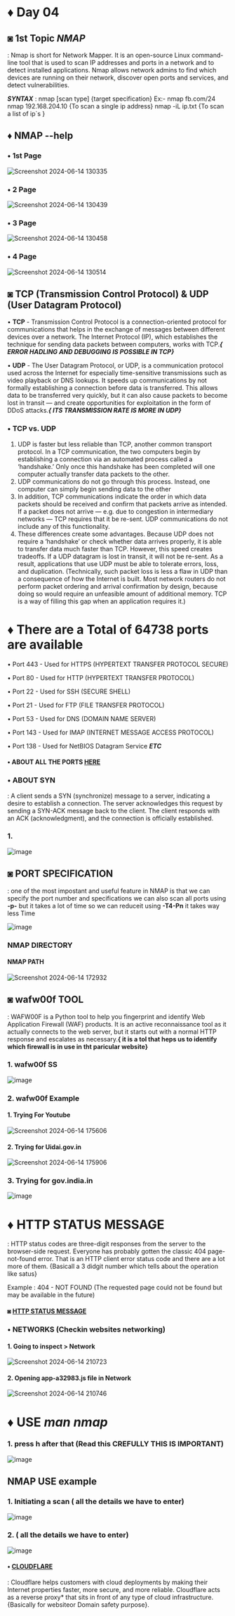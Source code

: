 # ♦ Day 04

## ◙ 1st Topic ***NMAP***
  : Nmap is short for Network Mapper. It is an open-source Linux command-line tool that is used to scan IP addresses and ports in a network and to detect installed applications. Nmap allows network admins to find which devices are running on their network, discover open ports and services, and detect vulnerabilities.

  ***SYNTAX*** : nmap [scan type] {target specification}
      Ex:- nmap fb.com/24
           nmap 192.168.204.10 {To scan a single ip address}
           nmap -iL ip.txt  {To scan a list of ip`s }

 ## ♦ NMAP --help

  ### • 1st Page
  ![Screenshot 2024-06-14 130335](https://github.com/Izumi0XD/CYBER_SECURITY_NOTES/assets/141332753/96cc9ea9-b446-400b-ad3d-80bbb599f968)
  ### • 2 Page
  ![Screenshot 2024-06-14 130439](https://github.com/Izumi0XD/CYBER_SECURITY_NOTES/assets/141332753/49d648b0-b96d-47e3-ba30-1e82687e28dc)
  ### • 3 Page
  ![Screenshot 2024-06-14 130458](https://github.com/Izumi0XD/CYBER_SECURITY_NOTES/assets/141332753/011a4c85-f556-4ed3-994e-63dfec6c6bc5)
  ### • 4 Page
  ![Screenshot 2024-06-14 130514](https://github.com/Izumi0XD/CYBER_SECURITY_NOTES/assets/141332753/8ecde326-8954-4362-ab7e-76f29d9747c9)

## ◙ TCP (Transmission Control Protocol) & UDP (User Datagram Protocol)

• **TCP** - Transmission Control Protocol is a connection-oriented protocol for communications that helps in the exchange of messages between different devices over a network. The Internet Protocol (IP), which establishes the technique for sending data packets between computers, works with TCP.***{ ERROR HADLING AND DEBUGGING IS POSSIBLE IN TCP}***

• **UDP** - The User Datagram Protocol, or UDP, is a communication protocol used across the Internet for especially time-sensitive transmissions such as video playback or DNS lookups. It speeds up communications by not formally establishing a connection before data is transferred. This allows data to be transferred very quickly, but it can also cause packets to become lost in transit — and create opportunities for exploitation in the form of DDoS attacks.***{ ITS TRANSMISSION RATE IS MORE IN UDP}***

### • TCP vs. UDP

1. UDP is faster but less reliable than TCP, another common transport protocol. In a TCP communication, the two computers begin by establishing a connection via an automated process called a ‘handshake.’ Only once this handshake has been completed will one computer actually transfer data packets to the other.
2. UDP communications do not go through this process. Instead, one computer can simply begin sending data to the other
3. In addition, TCP communications indicate the order in which data packets should be received and confirm that packets arrive as intended. If a packet does not arrive — e.g. due to congestion in intermediary networks — TCP requires that it be re-sent. UDP communications do not include any of this functionality.
4. These differences create some advantages. Because UDP does not require a ‘handshake’ or check whether data arrives properly, it is able to transfer data much faster than TCP.
However, this speed creates tradeoffs. If a UDP datagram is lost in transit, it will not be re-sent. As a result, applications that use UDP must be able to tolerate errors, loss, and duplication.
(Technically, such packet loss is less a flaw in UDP than a consequence of how the Internet is built. Most network routers do not perform packet ordering and arrival confirmation by design, because doing so would require an unfeasible amount of additional memory. TCP is a way of filling this gap when an application requires it.)


# ♦ There are a Total of 64738 ports are available 
  • Port 443 - Used for HTTPS (HYPERTEXT TRANSFER PROTOCOL SECURE) 
  
  • Port 80 - Used for HTTP (HYPERTEXT TRANSFER PROTOCOL) 
  
  • Port 22 - Used for SSH (SECURE SHELL) 
  
  • Port 21 - Used for FTP (FILE TRANSFER PROTOCOL)
  
  • Port 53 - Used for DNS (DOMAIN NAME SERVER)

  • Port 143 - Used for IMAP (INTERNET MESSAGE ACCESS PROTOCOL)

  • Port 138 - Used for NetBIOS Datagram Service     ***ETC***
  
  #### • ABOUT ALL THE PORTS [HERE](https://en.wikipedia.org/wiki/List_of_TCP_and_UDP_port_numbers)

  ### • ABOUT SYN
   : A client sends a SYN (synchronize) message to a server, indicating a desire to establish a connection. The server acknowledges this request by sending a SYN-ACK message back to the client. The client responds with an ACK (acknowledgment), and the connection is officially established.
   ### 1.
![image](https://github.com/Izumi0XD/CYBER_SECURITY_NOTES/assets/141332753/7913b4ac-84ab-43f6-90d1-4f0bf5975c36)

## ◙ PORT SPECIFICATION 
  : one of the most impostant and useful feature in NMAP is that we can specify the port number and specifications we can also scan all ports using **-p-** but it takes a lot of time so we can reduceit using **-T4-Pn** it takes way less Time

  ![image](https://github.com/Izumi0XD/CYBER_SECURITY_NOTES/assets/141332753/39ff19f2-132d-441e-a519-ff2c5977d2e4)

  ### NMAP DIRECTORY

  #### NMAP PATH
  ![Screenshot 2024-06-14 172932](https://github.com/Izumi0XD/CYBER_SECURITY_NOTES/assets/141332753/d63fc260-222d-4844-a985-e7e455430fb1)

  ## ◙ wafw00f TOOL
   : WAFW00F is a Python tool to help you fingerprint and identify Web Application Firewall (WAF) products. It is an active reconnaissance tool as it actually connects to the web server, but it starts out with a normal HTTP response and escalates as necessary.**{ it is a tol that heps us to identify which firewall is in use in tht paricular website}**

### 1. wafw00f SS
![image](https://github.com/Izumi0XD/CYBER_SECURITY_NOTES/assets/141332753/09eb2527-1859-497e-98f1-3f2fe13e8076)
### 2. wafw00f Example
  #### 1. Trying For Youtube
  ![Screenshot 2024-06-14 175606](https://github.com/Izumi0XD/CYBER_SECURITY_NOTES/assets/141332753/33f98634-8cfd-4e3a-8944-f9b6d76ab76e)
  #### 2. Trying for Uidai.gov.in
  ![Screenshot 2024-06-14 175906](https://github.com/Izumi0XD/CYBER_SECURITY_NOTES/assets/141332753/e937884f-b859-4da8-9fb4-450f290eec94)
  ### 3. Trying for gov.india.in
  ![image](https://github.com/Izumi0XD/CYBER_SECURITY_NOTES/assets/141332753/37183186-1dd4-43ff-b7a7-252c3d4f855a)


  # ♦ HTTP STATUS MESSAGE
   : HTTP status codes are three-digit responses from the server to the browser-side request. Everyone has probably gotten the classic 404 page-not-found error. That is an HTTP client error status code and there are a lot more of them. {Basicall a 3 didgit number which tells about the operation like satus}
  
   Example : 404 - NOT FOUND (The requested page could not be found but may be available in the future)

 #### ◙ [HTTP STATUS MESSAGE](https://www.w3schools.com/tags/ref_httpmessages.asp)


### • NETWORKS (Checkin websites networking)
#### 1. Going to inspect > Network
![Screenshot 2024-06-14 210723](https://github.com/Izumi0XD/CYBER_SECURITY_NOTES/assets/141332753/977cd75a-aefd-4280-9d0d-fdf12a41d150)
#### 2. Opening app-a32983.js file in Network
![Screenshot 2024-06-14 210746](https://github.com/Izumi0XD/CYBER_SECURITY_NOTES/assets/141332753/7e9103e9-a61f-4ff5-9c4b-cd2e982b7074)


# ♦ USE ***man nmap***
 ### 1. press h after that (Read this CREFULLY THIS IS IMPORTANT)
![image](https://github.com/Izumi0XD/CYBER_SECURITY_NOTES/assets/141332753/3b9f66d5-6566-469d-81ac-2a75c46e9588)

## NMAP USE example

### 1. Initiating a scan ( all the details we have to enter)
![image](https://github.com/Izumi0XD/CYBER_SECURITY_NOTES/assets/141332753/3c5a5ff2-535f-4e6c-b5b0-a201199172f6) 

### 2.  ( all the details we have to enter)
![image](https://github.com/Izumi0XD/CYBER_SECURITY_NOTES/assets/141332753/dda12ded-8466-474a-a89e-c656d4df801e)

#### • [CLOUDFLARE](https://www.cloudflare.com/)
  : Cloudflare helps customers with cloud deployments by making their Internet properties faster, more secure, and more reliable. Cloudflare acts as a reverse proxy* that sits in front of any type of cloud infrastructure.{Basically for websiteor Domain safety purpose}.

 
